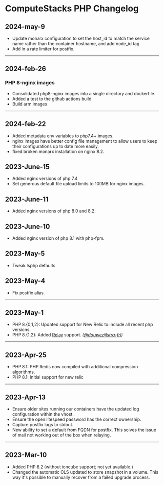 # ComputeStacks PHP Changelog

## 2024-may-9

* Update monarx configuration to set the host_id to match the service name rather than the container hostname, and add node_id tag.
* Add in a rate limiter for postfix.

***

## 2024-feb-26

### PHP 8-nginx images
* Consolidated php8-nginx images into a single directory and dockerfile.
* Added a test to the github actions build
* Build arm images

***

## 2024-feb-22

* Added metadata env variables to php7.4+ images.
* nginx images have better config file management to allow users to keep their configurations up to date more easily.
* fixed broken monarx installation on nginx 8.2.

## 2023-June-15

* Added nginx versions of php 7.4
* Set generous default file upload limits to 100MB for nginx images.

## 2023-June-11

* Added nginx versions of php 8.0 and 8.2.

## 2023-June-10

* Added nginx version of php 8.1 with php-fpm.

## 2023-May-5

* Tweak lsphp defaults.

## 2023-May-4

* Fix postfix alias.

***

## 2023-May-1

* PHP 8.{0,1,2}: Updated support for New Relic to include all recent php versions.
* PHP 8.{1,2}: Added [Relay](https://relay.so) support. _([@douwezijlstra-frl](https://github.com/douwezijlstra-frl))_

***

## 2023-Apr-25

* PHP 8.1: PHP Redis now compiled with additional compression algorithms.
* PHP 8.1: Initial support for new relic

***

## 2023-Apr-13

* Ensure older sites running our containers have the updated log configuration within the vhost.
* Ensure the open litespeed password has the correct ownership.
* Capture postfix logs to stdout.
* New ability to set a default from FQDN for postfix. This solves the issue of mail not working out of the box when relaying.

***

## 2023-Mar-10

* Added PHP 8.2 (without ioncube support; not yet available.)
* Changed the automatic OLS updated to store snapshot in a volume. This way it's possible to manually recover from a failed upgrade process.
